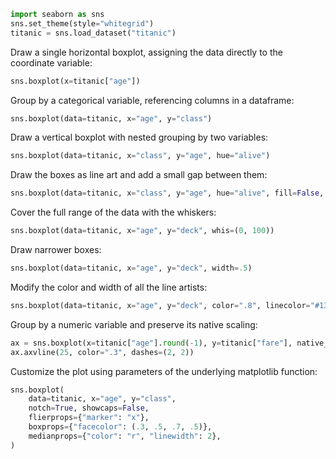 ```python
import seaborn as sns
sns.set_theme(style="whitegrid")
titanic = sns.load_dataset("titanic")
```
Draw a single horizontal boxplot, assigning the data directly to the coordinate variable:

```python
sns.boxplot(x=titanic["age"])
```
Group by a categorical variable, referencing columns in a dataframe:

```python
sns.boxplot(data=titanic, x="age", y="class")
```
Draw a vertical boxplot with nested grouping by two variables:

```python
sns.boxplot(data=titanic, x="class", y="age", hue="alive")
```
Draw the boxes as line art and add a small gap between them:

```python
sns.boxplot(data=titanic, x="class", y="age", hue="alive", fill=False, gap=.1)
```
Cover the full range of the data with the whiskers:

```python
sns.boxplot(data=titanic, x="age", y="deck", whis=(0, 100))
```
Draw narrower boxes:

```python
sns.boxplot(data=titanic, x="age", y="deck", width=.5)
```
Modify the color and width of all the line artists:

```python
sns.boxplot(data=titanic, x="age", y="deck", color=".8", linecolor="#137", linewidth=.75)
```

Group by a numeric variable and preserve its native scaling:


```python
ax = sns.boxplot(x=titanic["age"].round(-1), y=titanic["fare"], native_scale=True)
ax.axvline(25, color=".3", dashes=(2, 2))
```
Customize the plot using parameters of the underlying matplotlib function:

```python
sns.boxplot(
    data=titanic, x="age", y="class",
    notch=True, showcaps=False,
    flierprops={"marker": "x"},
    boxprops={"facecolor": (.3, .5, .7, .5)},
    medianprops={"color": "r", "linewidth": 2},
)
```


```python

```
